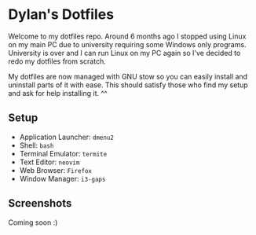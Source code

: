 # Dylan's Dotfiles

Welcome to my dotfiles repo. Around 6 months ago I stopped using Linux on my main PC due to university requiring some Windows only programs. University is over and I can run Linux on my PC again so I've decided to redo my dotfiles from scratch.

My dotfiles are now managed with GNU stow so you can easily install and uninstall parts of it with ease. This should satisfy those who find my setup and ask for help installing it. \^\^


## Setup

- Application Launcher: `dmenu2`
- Shell: `bash`
- Terminal Emulator: `termite`
- Text Editor: `neovim`
- Web Browser: `Firefox`
- Window Manager: `i3-gaps`


## Screenshots

Coming soon :)
